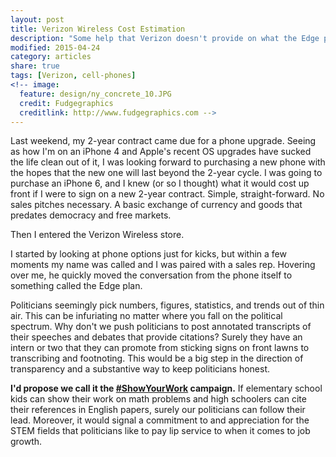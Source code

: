 ```yaml
---
layout: post
title: Verizon Wireless Cost Estimation
description: "Some help that Verizon doesn't provide on what the Edge plan is."
modified: 2015-04-24
category: articles
share: true
tags: [Verizon, cell-phones]
<!-- image:
  feature: design/ny_concrete_10.JPG
  credit: Fudgegraphics
  creditlink: http://www.fudgegraphics.com -->
---
```


 
Last weekend, my 2-year contract came due for a phone upgrade.  Seeing as how I'm on an iPhone 4 and Apple's recent OS upgrades have sucked the life clean out of it, I was looking forward to purchasing a new phone with the hopes that the new one will last beyond the 2-year cycle.  I was going to purchase an iPhone 6, and I knew (or so I thought) what it would cost up front if I were to sign on a new 2-year contract.  Simple, straight-forward.  No sales pitches necessary.  A basic exchange of currency and goods that predates democracy and free markets.

Then I entered the Verizon Wireless store.

I started by looking at phone options just for kicks, but within a few moments my name was called and I was paired with a sales rep.  Hovering over me, he quickly moved the conversation from the phone itself to something called the Edge plan.  


Politicians seemingly pick numbers, figures, statistics, and trends out of thin air.  This can be infuriating no matter where you fall on the political spectrum.  Why don't we push politicians to post annotated transcripts of their speeches and debates that provide citations?  Surely they have an intern or two that they can promote from sticking signs on front lawns to transcribing and footnoting.  This would be a big step in the direction of transparency and a substantive way to keep politicians honest.

**I'd propose we call it the <a href='https://twitter.com/search?q=%23showyourwork&src=typd'>#ShowYourWork</a> campaign.**  If elementary school kids can show their work on math problems and high schoolers can cite their references in English papers, surely our politicians can follow their lead.  Moreover, it would signal a commitment to and appreciation for the STEM fields that politicians like to pay lip service to when it comes to job growth.


<script>
  (function(i,s,o,g,r,a,m){i['GoogleAnalyticsObject']=r;i[r]=i[r]||function(){
  (i[r].q=i[r].q||[]).push(arguments)},i[r].l=1*new Date();a=s.createElement(o),
  m=s.getElementsByTagName(o)[0];a.async=1;a.src=g;m.parentNode.insertBefore(a,m)
  })(window,document,'script','//www.google-analytics.com/analytics.js','ga');

  ga('create', 'UA-58835878-1', 'auto');
  ga('send', 'pageview');

</script>

